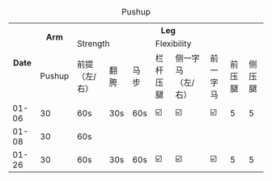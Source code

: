 

<table align="center">
  <caption>Pushup</caption>
  <tr>
    <th rowspan="3">Date</th>
    <th rowspan="2">Arm</th>
    <th colspan="8">Leg</th>
  </tr>
  
  <tr>
    <td colspan="3">Strength</td>
    <td colspan="5">Flexibility</td>
  </tr>
  
  <tr>
    <td>Pushup</td>
    <td>前提（左/右）</td>
    <td>翻胯</td>
    <td>马步</td>
    <td>栏杆压腿</td>
    <td>侧一字马（左/右）</td>
    <td>前一字马</td>
    <td>前压腿</td>
    <td>侧压腿</td>
  </tr>
  
  <tr>
    <td>01-06</td>
    <td>30</td>
    <td>60s</td>
    <td>30s</td>
    <td>60s</td>
    <td>☑️</td>
    <td>☑️</td>
    <td>☑️</td>
    <td>5</td>
    <td>5</td>
  </tr>
  
  <tr>
    <td>01-08</td>
    <td>30</td>
    <td>60s</td>
    <td></td>
    <td></td>
    <td></td>
    <td></td>
    <td></td>
    <td></td>
    <td></td>
  </tr>
  
  <tr>
    <td>01-26</td>
    <td>30</td>
    <td>60s</td>
    <td>30s</td>
    <td>60s</td>
    <td>☑️</td>
    <td>☑️</td>
    <td>☑️</td>
    <td>5</td>
    <td>5</td>
  </tr>

</table>



